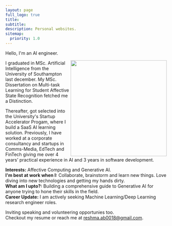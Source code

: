 ```yaml
---
layout: page
full_logo: true
title: 
subtitle: 
description: Personal websites.
sitemap:
  priority: 1.0
---
```

<p class="describe-text">Hello, I'm an AI engineer.</p>
<img align="right" width="300" height="300" src="https://resh-97.github.io/Pockets-Of-Reflection//assets/img/Claimer.jpg">

I graduated in MSc. Artificial Intelligence from the University of Southampton last december. My MSc. Dissertation on Multi-task Learning for Student Affective State Recognition fetched me a Distinction. <br/>

Thereafter, got selected into the University's Startup Accelerator Progam, where I build a SaaS AI learning solution. Previously, I have worked at a corporate consultancy and startups in Comms-Media, EdTech and FinTech giving me over 4 years’ practical experience in AI and 3 years in software development. <br/>

**Interests:** Affective Computing and Generative AI.<br/>
**I'm best at work when I:** Collaborate, brainstorm and learn new things. Love diving into new technologies and getting my hands dirty. <br/> 
**What am I upto?:** Building a comprehensive guide to Generative AI for anyone trying to hone their skills in the field. <br/> 
**Career Update:** I am actively seeking Machine Learning/Deep Learning research engineer roles. 

Inviting speaking and volunteering opportunies too. <br/>
Checkout my resume or reach me at reshma.ab0018@gmail.com.
<br>
<br>
<br>
<br>
<br>
<br>
<br>
